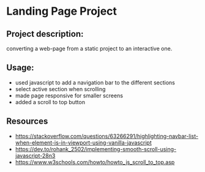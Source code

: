 # Landing Page Project

## Project description:
converting a web-page from a static project to an interactive one. 

## Usage:
 
- used javascript to add a navigation bar to the different sections
- select active section when scrolling 
- made page responsive for smaller screens 
- added a scroll to top button
## Resources 
- https://stackoverflow.com/questions/63266291/highlighting-navbar-list-when-element-is-in-viewport-using-vanilla-javascript
- https://dev.to/rohank_2502/implementing-smooth-scroll-using-javascript-28n3
- https://www.w3schools.com/howto/howto_js_scroll_to_top.asp
